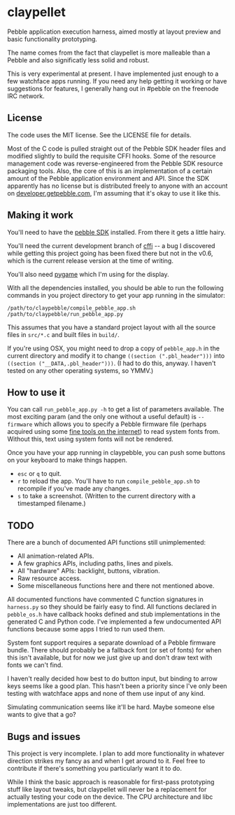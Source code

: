 claypellet
==========

Pebble application execution harness, aimed mostly at layout preview and basic
functionality prototyping.

The name comes from the fact that claypellet is more malleable than a Pebble
and also significatly less solid and robust.

This is very experimental at present. I have implemented just enough to a few
watchface apps running. If you need any help getting it working or have
suggestions for features, I generally hang out in #pebble on the freenode IRC
network.

License
-------

The code uses the MIT license. See the LICENSE file for details.

Most of the C code is pulled straight out of the Pebble SDK header files and
modified slightly to build the requisite CFFI hooks. Some of the resource
management code was reverse-engineered from the Pebble SDK resource packaging
tools. Also, the core of this is an implementation of a certain amount of the
Pebble application environment and API. Since the SDK apparently has no license
but is distributed freely to anyone with an account on
[developer.getpebble.com](http://developer.getpebble.com/), I'm assuming that
it's okay to use it like this.

Making it work
--------------

You'll need to have the [pebble SDK](http://developer.getpebble.com/)
installed. From there it gets a little hairy.

You'll need the current development branch of
[cffi](http://cffi.readthedocs.org/) -- a bug I discovered while getting this
project going has been fixed there but not in the v0.6, which is the current
release version at the time of writing.

You'll also need [pygame](http://pygame.org/) which I'm using for the display.

With all the dependencies installed, you should be able to run the following
commands in you project directory to get your app running in the simulator:

    /path/to/claypebble/compile_pebble_app.sh
    /path/to/claypebble/run_pebble_app.py

This assumes that you have a standard project layout with all the source files
in `src/*.c` and built files in `build/`.

If you're using OSX, you might need to drop a copy of `pebble_app.h` in the
current directory and modify it to change `((section (".pbl_header")))` into
`((section ("__DATA,.pbl_header")))`. (I had to do this, anyway. I haven't
tested on any other operating systems, so YMMV.)

How to use it
-------------

You can call `run_pebble_app.py -h` to get a list of parameters available. The
most exciting param (and the only one without a useful default) is `--firmware`
which allows you to specify a Pebble firmware file (perhaps acquired using some
[fine tools on the internet](https://github.com/xndcn/pebble-firmware-utils))
to read system fonts from. Without this, text using system fonts will not be
rendered.

Once you have your app running in claypebble, you can push some buttons on your
keyboard to make things happen.

  * `esc` or `q` to quit.
  * `r` to reload the app. You'll have to run `compile_pebble_app.sh` to
    recompile if you've made any changes.
  * `s` to take a screenshot. (Written to the current directory with a
    timestamped filename.)

TODO
----

There are a bunch of documented API functions still unimplemented:

  * All animation-related APIs.
  * A few graphics APIs, including paths, lines and pixels.
  * All "hardware" APIs: backlight, buttons, vibration.
  * Raw resource access.
  * Some miscellaneous functions here and there not mentioned above.

All documented functions have commented C function signatures in `harness.py`
so they should be fairly easy to find. All functions declared in `pebble_os.h`
have callback hooks defined and stub implementations in the generated C and
Python code. I've implemented a few undocumented API functions because some
apps I tried to run used them.

System font support requires a separate download of a Pebble firmware bundle.
There should probably be a fallback font (or set of fonts) for when this isn't
available, but for now we just give up and don't draw text with fonts we can't
find.

I haven't really decided how best to do button input, but binding to arrow keys
seems like a good plan. This hasn't been a priority since I've only been
testing with watchface apps and none of them use input of any kind.

Simulating communication seems like it'll be hard. Maybe someone else wants to
give that a go?

Bugs and issues
---------------

This project is very incomplete. I plan to add more functionality in whatever
direction strikes my fancy as and when I get around to it. Feel free to
contribute if there's something you particularly want it to do.

While I think the basic approach is reasonable for first-pass prototyping stuff
like layout tweaks, but claypellet will never be a replacement for actually
testing your code on the device. The CPU architecture and libc implementations
are just too different.
